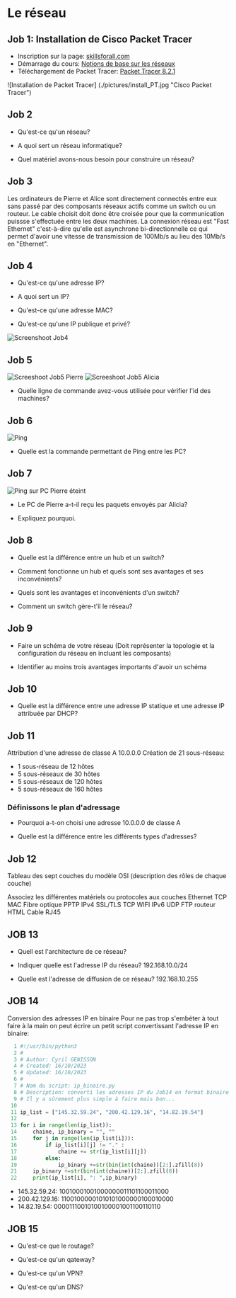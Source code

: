 # Le réseau

## Job 1: Installation de Cisco Packet Tracer
- Inscription sur la page: [skillsforall.com](https://skillsforall.com/)
- Démarrage du cours: [Notions de base sur les réseaux](https://skillsforall.com/course/networking-basics?courseLang=fr-FR)
- Téléchargement de Packet Tracer: [Packet Tracer 8.2.1](https://skillsforall.com/resources/lab-downloads?courseLang=fr-FR)

![Installation de Packet Tracer] (./pictures/install_PT.jpg "Cisco Packet Tracer")

## Job 2
- Qu'est-ce qu'un réseau?

- A quoi sert un réseau informatique?

- Quel matériel avons-nous besoin pour construire un réseau?

## Job 3
Les ordinateurs de Pierre et Alice sont directement connectés entre eux sans passé par des composants
réseaux actifs comme un switch ou un routeur. Le cable choisit doit donc être croisée pour que la
communication puissse s'effectuée entre les deux machines. La connexion réseau est "Fast Ethernet"
c'est-à-dire qu'elle est asynchrone bi-directionnelle ce qui permet d'avoir une vitesse de transmission
de 100Mb/s au lieu des 10Mb/s en "Ethernet".

## Job 4
- Qu'est-ce qu'une adresse IP?

- A quoi sert un IP?

- Qu'est-ce qu'une adresse MAC?

- Qu'est-ce qu'une IP publique et privé?

![Screenshoot Job4](./pictures/Job4.jpg "Pair à Pair")

## Job 5

![Screeshoot Job5 Pierre](./pictures/Job5_Pierre.jpg "IP PC Pierre")
![Screeshoot Job5 Alicia](./pictures/Job5_Pierre.jpg "IP PC Alicia")

- Quelle ligne de commande avez-vous utilisée pour vérifier l'id des machines?

## Job 6

![Ping](./pictures/Job6_Ping.jpg "Ping des PC Pierre et Alicia")

- Quelle est la commande permettant de Ping entre les PC?

## Job 7

![Ping sur PC Pierre éteint](./pictures/Job7.jpg "PC Pierre éteint Ping")

- Le PC de Pierre a-t-il reçu les paquets envoyés par Alicia?

- Expliquez pourquoi.

## Job 8

- Quelle est la différence entre un hub et un switch?

- Comment fonctionne un hub et quels sont ses avantages et ses inconvénients?

- Quels sont les avantages et inconvénients d'un switch?

- Comment un switch gère-t'il le réseau?

## Job 9

- Faire un schéma de votre réseau
(Doit représenter la topologie et la configuration du réseau en incluant les composants)


- Identifier au moins trois avantages importants d'avoir un schéma

## Job 10

- Quelle est la différence entre une adresse IP statique et une adresse IP attribuée par DHCP?

## Job 11
Attribution d'une adresse de classe A 10.0.0.0
Création de 21 sous-réseau:
- 1 sous-réseau de 12 hôtes
- 5 sous-réseaux de 30 hôtes
- 5 sous-réseaux de 120 hôtes
- 5 sous-réseaux de 160 hôtes

### Définissons le plan d'adressage

- Pourquoi a-t-on choisi une adresse 10.0.0.0 de classe A

- Quelle est la différence entre les différents types d'adresses?

## Job 12
Tableau des sept couches du modèle OSI (description des rôles de chaque couche)

Associez les différentes matériels ou protocoles aux couches
Ethernet
TCP
MAC
Fibre optique
PPTP
IPv4
SSL/TLS
TCP
WIFI
IPv6
UDP
FTP
routeur
HTML
Cable RJ45

## JOB 13

- Quell est l'architecture de ce réseau?

- Indiquer quelle est l'adresse IP du réseau?
192.168.10.0/24

- Quelle est l'adresse de diffusion de ce réseau?
192.168.10.255

## JOB 14
Conversion des adresses IP en binaire
Pour ne pas trop s'embéter à tout faire à la main on peut écrire un petit script convertissant
l'adresse IP en binaire:
```python
  1 #!/usr/bin/python3
  2 #
  3 # Author: Cyril GENISSON
  4 # Created: 16/10/2023
  5 # Updated: 16/10/2023
  6 #
  7 # Nom du script: ip_binaire.py
  8 # Description: converti les adresses IP du Job14 en format binaire
  9 # Il y a sûrement plus simple à faire mais bon...
 10
 11 ip_list = ["145.32.59.24", "200.42.129.16", "14.82.19.54"]
 12
 13 for i in range(len(ip_list)):
 14     chaine, ip_binary = "", ""
 15     for j in range(len(ip_list[i])):
 16         if ip_list[i][j] != "." :
 17             chaine += str(ip_list[i][j])
 18         else:
 19             ip_binary +=str(bin(int(chaine))[2:].zfill(8))                                                                        20             chaine = ""
 21     ip_binary +=str(bin(int(chaine))[2:].zfill(8))
 22     print(ip_list[i], ": ",ip_binary)
```

- 145.32.59.24:     10010001001000000011101100011000
- 200.42.129.16:    11001000001010101000000100010000
- 14.82.19.54:      00001110010100100001001100110110

## JOB 15

- Qu'est-ce que le routage?

- Qu'est-ce qu'un qateway?

- Qu'est-ce qu'un VPN?

- Qu'est-ce qu'un DNS?
